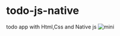 # todo-js-native

todo app with Html,Css and Native js
![mini](https://github.com/HamidEidy/todo-js-native/assets/148962898/1a1262fe-0848-4c46-b024-1e70d667fc5a)
